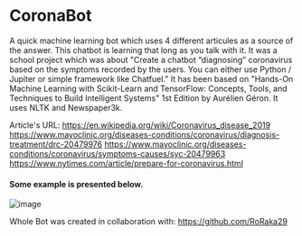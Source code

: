 # CoronaBot
A quick machine learning bot which uses 4 different articules as a source of the answer. This chatbot is learning that long as you talk with it. It was a school project which was about "Create a chatbot “diagnosing” coronavirus based on the symptoms recorded by the users. You can either use Python / Jupiter or simple framework like Chatfuel."
It has been based on "Hands-On Machine Learning with Scikit-Learn and TensorFlow: Concepts, Tools, and Techniques to Build Intelligent Systems" 1st Edition by Aurélien Géron.
It uses NLTK and Newspaper3k. 

Article's URL:
https://en.wikipedia.org/wiki/Coronavirus_disease_2019
https://www.mayoclinic.org/diseases-conditions/coronavirus/diagnosis-treatment/drc-20479976
https://www.mayoclinic.org/diseases-conditions/coronavirus/symptoms-causes/syc-20479963
https://www.nytimes.com/article/prepare-for-coronavirus.html

#### Some example is presented below. 


![image](https://user-images.githubusercontent.com/59648881/80369401-7f423380-888e-11ea-9371-e1f237820e40.png)

Whole Bot was created in collaboration with:
https://github.com/RoRaka29
